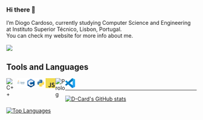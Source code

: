 ### Hi there 👋

I’m Diogo Cardoso, currently studying Computer Science and Engineering at Instituto Superior Técnico, Lisbon, Portugal.   
You can check my website for more info about me.

<img align="center"  width="100px" src="https://media.tenor.com/images/d177259c992b3b9e004fffeb733b5e16/tenor.gif" />

## Tools and Languages
[<img align="left" alt="C++" width="26px" src="https://i.imgur.com/GInMcT8.png" />][github]
[<img align="left" alt="Java" width="26px" src="https://raw.githubusercontent.com/github/explore/80688e429a7d4ef2fca1e82350fe8e3517d3494d/topics/java/java.png" />][github]
[<img align="left" alt="C" width="26px" src="https://raw.githubusercontent.com/github/explore/80688e429a7d4ef2fca1e82350fe8e3517d3494d/topics/c/c.png" />][github]
[<img align="left" alt="Python" width="26px" src="https://raw.githubusercontent.com/github/explore/80688e429a7d4ef2fca1e82350fe8e3517d3494d/topics/python/python.png" />][github]
[<img align="left" alt="JavaScript" width="26px" src="https://raw.githubusercontent.com/github/explore/80688e429a7d4ef2fca1e82350fe8e3517d3494d/topics/javascript/javascript.png" />][github]
[<img align="left" alt="Prolog" width="26px" src="https://i.imgur.com/Kq6VFd0.png" />][github]
[<img align="left" alt="Visual Studio Code" width="26px" src="https://raw.githubusercontent.com/github/explore/80688e429a7d4ef2fca1e82350fe8e3517d3494d/topics/visual-studio-code/visual-studio-code.png" />][github]

<br />

---

[![D-Card's GitHub stats](https://github-readme-stats.vercel.app/api?username=D-Card&show_icons=true&theme=dark)](https://github.com/anuraghazra/github-readme-stats)

[![Top Languages](https://github-readme-stats.vercel.app/api/top-langs/?username=D-Card&layout=compact&theme=dark&langs_count=8)](https://github.com/anuraghazra/github-readme-stats)

[github]: https://github.com/D-Card
